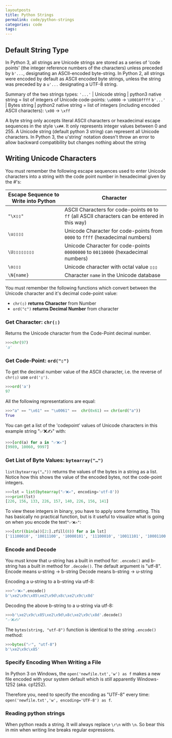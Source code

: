 ```yaml
---
layoutposts
title: Python Strings
permalink: code/python-strings
categories: code
tags:
---
```


## Default String Type

In Python 3, all strings are Unicode strings are stored as a series of 'code points' (the integer reference numbers of the characters) unless preceded by `b'...`, designating an ASCII-encoded byte-string.
In Python 2, all strings were encoded by default as ASCII encoded byte strings, unless the string was preceded by a `u'...` designating a UTF-8 string.

Summary of the two strings types:
`'...'` | Unicode string | python3 native string = list of integers of Unicode code-points: `\u0000` → `\U0010ffff`
`b'...'` | Bytes   string | python2 native string = list of integers (including encoded ASCII characters): `\x00`  → `\xff`

A byte string only accepts literal ASCII characters or hexadecimal escape sequences in the style `\x##`. It only represents integer values between 0 and 255.
A Unicode string (default python 3 string) can represent all Unicode characters.
In Python 3, the u'string' notation doesn't throw an error to allow backward compatibility but changes nothing about the string

## Writing Unicode Characters

You must remember the following escape sequences used to enter Unicode characters into a string with the code point number in hexadecimal given by the #'s:

Escape Sequence to Write into Python | Character
-|-
 `"\x▯▯"` | ASCII Characters for code-points `00` to `ff` (all ASCII characters can be entered in this way)
`\u▯▯▯▯`|  Unicode Character for code-points from `0000` to `ffff` (hexadecimal numbers)
`\U▯▯▯▯▯▯▯▯`| Unicode Character for code-points `00000000` to `00110000` (hexadecimal numbers)
`\o▯▯▯`| Unicode character with octal value `▯▯▯`
`\N{name}`|Character `name` in the Unicode database

You must remember the following functions which convert between the Unicode character and it's decimal code-point value:

- `chr(▯)`  **returns Character** from Number
- `ord("c")` **returns  Decimal Number** from character

### Get Character: `chr(▯)`

Returns the Unicode character from the Code-Point decimal number.

```python
>>>chr(97)
'a'  
```

### Get Code-Point: `ord("▯")`

To get the decimal number value of the ASCII character, i.e. the reverse of `chr(▯)` use `ord('▯')`.

```python
>>>ord('a')
97  
```

All the following representations are equal:

```python
>>>"a" == "\x61" == "\u0061" ==  chr(0x61) == chr(ord("a"))
True
```

You can get a list of the 'codepoint' values  of Unicode characters in this example string "✅❌✍" with:

```python
>>>[ord(a) for a in "✅❌✍"]
[9989, 10060, 9997]
```

### Get List of Byte Values: `bytearray("…")`

`list(bytearray("…"))` returns the values of the bytes in a string as a list. Notice how this shows the value of the encoded bytes, not the code-point integers.

```python
>>>lst = list(bytearray("✅❌✍", encoding='utf-8'))
>>>print(lst)
[226, 156, 133, 226, 157, 140, 226, 156, 141]
```

To view these integers in binary, you have to apply some formatting. This has basically no practical function, but is it useful to visualize what is going on when you encode the text`"✅❌✍"`:

```python
>>>[str((bin(a))[2:].zfill(8)) for a in lst]
['11100010', '10011100', '10000101', '11100010', '10011101', '10001100', '11100010', '10011100', '10001101']
```

### Encode and Decode

You must know that u-string has a built in method for:  `.encode()` and b-string has a built in method for  `.decode()`. The default argument is "utf-8".
Encode means u-string → b-string
Decode means b-string → u-string

Encoding a u-string to a b-string via utf-8:

```python
>>>"✅❌✍".encode() 
b'\xe2\x9c\x85\xe2\x9d\x8c\xe2\x9c\x8d'
```

Decoding the above b-string to a u-string via utf-8:

```python
>>>b'\xe2\x9c\x85\xe2\x9d\x8c\xe2\x9c\x8d'.decode()
"✅❌✍"
```

The `bytes(string, "utf-8")` function is identical to the string `.encode()` method:

```python
>>>bytes("✅", "utf-8")
b'\xe2\x9c\x85'
```

### Specify Encoding When Writing a File

In Python 3 on Windows, the `open('newfile.txt','w') as f` makes a new file encoded with your system default which is _still_ apparently Windows-1252 (aka. cp1252).

Therefore you, need to specify the encoding as "UTF-8" every time: `open('newfile.txt','w', encoding='UTF-8') as f`.

### Reading python strings

When python reads a string. It will always replace `\r\n` with `\n`. So bear this in min when writing line breaks regular expressions.
